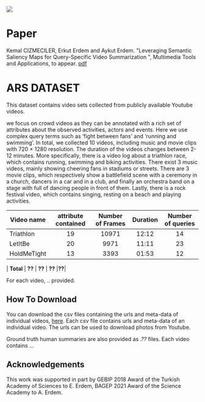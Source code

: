 ![](teaserV8.png)

# Paper
Kemal CIZMECILER, Erkut Erdem and Aykut Erdem. "Leveraging Semantic Saliency Maps for Query-Specific Video Summarization ", Multimedia Tools and Applications, to appear.
[pdf](https://vision.cs.hacettepe.edu.tr/publication/fulltext/?.pdf)

# ARS DATASET
This dataset contains video sets collected from publicly available Youtube videos. 

we focus on crowd videos as they can be annotated with a rich set of attributes about the observed activities, actors and events. Here we use complex query terms such as ‘fight between fans’ and ‘running and swimming’. In total, we collected 10 videos, including music and movie clips with 720 × 1280 resolution. The duration of the videos changes
between 2-12 minutes. More specifically, there is a video log about a triathlon race, which contains running, swimming and biking activities. There exist 3 music videos, mainly showing cheering fans in stadiums or streets. There are 3 movie clips, which respectively show a battlefield scene with a ceremony in a church, dancers in a car and in a club, and finally an orchestra band on a stage with full of dancing people in front of them. Lastly, there is a rock festival video, which contains singing, resting on a beach and playing activities.



| Video name | attribute contained | Number of Frames | Duration | Number of queries
|-------------|:---------------:|:--------------------:|:----------------:|:----------------:|
| Triathlon   | 19            | 10971                  | 12:12            |14|
| LetItBe   | 20              | 9971                  | 11:11            |23|
| HoldMeTight   | 13              | 3393                  | 01:53            |12|

| **Total**   | **??**         | **??**             | **??**       |**??**|

For each video, .. provided.

## How To Download

You can download the csv files containing the urls and meta-data of individual videos, [here](??). Each csv file contains urls and meta-data of an individual video. The urls can be used to download photos from Youtube.

Ground truth human summaries are also provided as *.??* files. Each video contains ...


## Acknowledgements

This work was supported in part by GEBIP 2018 Award of the Turkish Academy of Sciences to E. Erdem, BAGEP 2021 Award of the Science Academy to A. Erdem.
